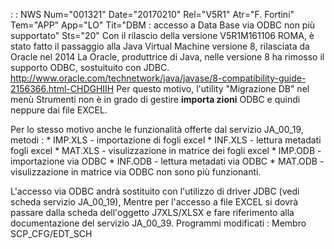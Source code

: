  :  : NWS Num="001321" Date="20170210" Rel="V5R1" Atr="F. Fortini" Tem="APP" App="LO" Tit="DBM :  accesso a Data Base via ODBC non più         supportato" Sts="20"
Con il rilascio della versione V5R1M161106 ROMA, è stato fatto il passaggio alla Java Virtual Machine versione 8, rilasciata da Oracle nel 2014
La Oracle, produttrice di Java, nelle versione 8 ha rimosso il supporto ODBC, sostuituito con JDBC.
http://www.oracle.com/technetwork/java/javase/8-compatibility-guide-2156366.html-CHDGHIIH Per questo motivo, l'utility "Migrazione DB" nel menù Strumenti non è in grado di gestire <b>importa
zioni</b> ODBC e quindi neppure dai file EXCEL.

Per lo stesso motivo anche le funzionalità offerte dal servizio JA_00_19, metodi : 
\* IMP.XLS - importazione di fogli excel
\* INF.XLS - lettura metadati fogli excel
\* MAT.XLS - visulizzazione in matrice dei fogli excel
\* IMP.ODB - importazione via ODBC
\* INF.ODB - lettura metadati via ODBC
\* MAT.ODB - visulizzazione in matrice via ODBC
non sono più funzionanti.

L'accesso via ODBC andrà sostituito con l'utilizzo di driver JDBC (vedi scheda servizio JA_00_19),
Mentre per l'accesso a file EXCEL si dovrà passare dalla scheda dell'oggetto J7XLS/XLSX e fare riferimento alla documentazione del servizio JA_00_39.
Programmi modificati : 
Membro SCP_CFG/EDT_SCH
